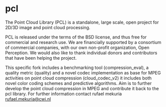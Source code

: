 pcl
===

The Point Cloud Library (PCL) is a standalone, large scale, open project for 2D/3D image and point cloud processing.

PCL is released under the terms of the BSD license, and thus free for commercial and research use. We are financially supported by a consortium of commercial companies, with our own non-profit organization, Open Perception. We would also like to thank individual donors and contributors that have been helping the project.

This specific fork includes a benchmarking tool (compression_eval), a quality metric (quality) and a novel codec implementation as base for MPEG activities on point cloud compression (cloud_codec_v2)
it includes both novel color coding schemes and predictive algorithms.
Aim is to further develop the point cloud compression in MPEG and contribute it back to the pcl library. 
For further information contact rufael mekuria rufael.mekuria@cwi.nl